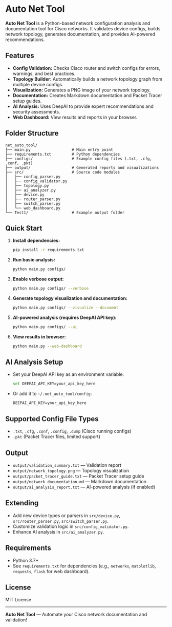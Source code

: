 # Auto Net Tool

**Auto Net Tool** is a Python-based network configuration analysis and documentation tool for Cisco networks. It validates device configs, builds network topology, generates documentation, and provides AI-powered recommendations.

## Features

- **Config Validation:** Checks Cisco router and switch configs for errors, warnings, and best practices.
- **Topology Builder:** Automatically builds a network topology graph from multiple device configs.
- **Visualization:** Generates a PNG image of your network topology.
- **Documentation:** Creates Markdown documentation and Packet Tracer setup guides.
- **AI Analysis:** Uses DeepAI to provide expert recommendations and security assessments.
- **Web Dashboard:** View results and reports in your browser.

## Folder Structure

```
net_auto_tool/
├── main.py                  # Main entry point
├── requirements.txt         # Python dependencies
├── configs/                 # Example config files (.txt, .cfg, .conf, .pkt)
├── output/                  # Generated reports and visualizations
├── src/                     # Source code modules
│   ├── config_parser.py
│   ├── config_validator.py
│   ├── topology.py
│   ├── ai_analyzer.py
│   ├── device.py
│   ├── router_parser.py
│   ├── switch_parser.py
│   └── web_dashboard.py
└── Test1/                   # Example output folder
```

## Quick Start

1. **Install dependencies:**
   ```sh
   pip install -r requirements.txt
   ```

2. **Run basic analysis:**
   ```sh
   python main.py configs/
   ```

3. **Enable verbose output:**
   ```sh
   python main.py configs/ --verbose
   ```

4. **Generate topology visualization and documentation:**
   ```sh
   python main.py configs/ --visualize --document
   ```

5. **AI-powered analysis (requires DeepAI API key):**
   ```sh
   python main.py configs/ --ai
   ```

6. **View results in browser:**
   ```sh
   python main.py --web-dashboard
   ```

## AI Analysis Setup

- Set your DeepAI API key as an environment variable:
  ```sh
  set DEEPAI_API_KEY=your_api_key_here
  ```
- Or add it to `~/.net_auto_tool/config`:
  ```
  DEEPAI_API_KEY=your_api_key_here
  ```

## Supported Config File Types

- `.txt`, `.cfg`, `.conf`, `.config`, `.dump` (Cisco running configs)
- `.pkt` (Packet Tracer files, limited support)

## Output

- `output/validation_summary.txt` — Validation report
- `output/network_topology.png` — Topology visualization
- `output/packet_tracer_guide.txt` — Packet Tracer setup guide
- `output/network_documentation.md` — Markdown documentation
- `output/ai_analysis_report.txt` — AI-powered analysis (if enabled)

## Extending

- Add new device types or parsers in `src/device.py`, `src/router_parser.py`, `src/switch_parser.py`.
- Customize validation logic in `src/config_validator.py`.
- Enhance AI analysis in `src/ai_analyzer.py`.

## Requirements

- Python 3.7+
- See `requirements.txt` for dependencies (e.g., `networkx`, `matplotlib`, `requests`, `flask` for web dashboard).

## License

MIT License

---

**Auto Net Tool** — Automate your Cisco network documentation and validation!
